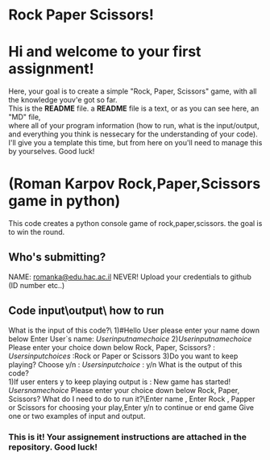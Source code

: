 # Rock Paper Scissors!
# Hi and welcome to your first assignment!
Here, your goal is to create a simple "Rock, Paper, Scissors" game, with all the knowledge youv'e got so far.\
This is the **README** file. a **README** file is a text, or as you can see here, an "MD" file,\
where all of your program information (how to run, what is the input/output, and everything you think is nessecary for the understanding of your code).\
I'll give you a template this time, but from here on you'll need to manage this by yourselves. Good luck!

# (Roman Karpov Rock,Paper,Scissors game in python)
This code creates a python console game of rock,paper,scissors. the goal is to win the round.


## Who's submitting?
NAME: romanka@edu.hac.ac.il
NEVER! Upload your credentials to github (ID number etc..)

## Code input\output\ how to run
What is the input of this code?\ 
1)#Hello User please enter your name down below
Enter User`s name: *Userinputnamechoice*
2)*Userinputnamechoice* Please enter your choice down below
Rock, Paper, Scissors? : *Usersinputchoices* :Rock or Paper or Scissors
3)Do you want to keep playing? Choose y/n : *Usersinputchoice* : y/n
What is the output of this code?\
1)If user enters y to keep playing
output is :
New game has started!
*Usersnamechoice* Please enter your choice down below
Rock, Paper, Scissors?
What do I need to do to run it?\Enter name , Enter Rock , Papper or Scissors for choosing your play,Enter y/n to continue or end game
Give one or two examples of input and output.

### This is it! Your assignement instructions are attached in the repository. Good luck!
